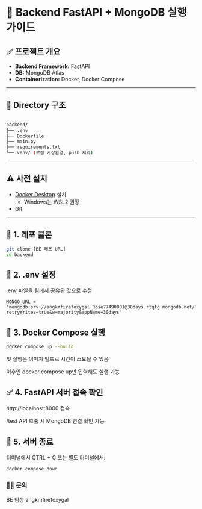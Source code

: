 # 🐳 Backend FastAPI + MongoDB 실행 가이드

## ✅ 프로젝트 개요

- **Backend Framework:** FastAPI
- **DB:** MongoDB Atlas
- **Containerization:** Docker, Docker Compose

---

## 📁 Directory 구조

```bash

backend/
├── .env
├── Dockerfile
├── main.py
├── requirements.txt
└── venv/ (로컬 가상환경, push 제외)
```



---

## ⚠️ 사전 설치

- [Docker Desktop](https://www.docker.com/products/docker-desktop/) 설치  
  - Windows는 WSL2 권장
- Git

---

## 🔧 1. 레포 클론

```bash
git clone [BE 레포 URL]
cd backend
```

## 🔧 2. .env 설정
.env 파일을 팀에서 공유된 값으로 수정

```env
MONGO_URL = "mongodb+srv://angkmfirefoxygal:Rose77490801@30days.rtqtg.mongodb.net/?retryWrites=true&w=majority&appName=30days"
```

## 🔧 3. Docker Compose 실행

```bash
docker compose up --build
```

첫 실행은 이미지 빌드로 시간이 소요될 수 있음 

이후엔 docker compose up만 입력해도 실행 가능


## ✅ 4. FastAPI 서버 접속 확인
http://localhost:8000 접속

/test API 호출 시 MongoDB 연결 확인 가능

## 🛑 5. 서버 종료
터미널에서 CTRL + C
또는 별도 터미널에서:

```bash
docker compose down
```

### 🙋‍♀️ 문의
BE 팀장 angkmfirefoxygal

